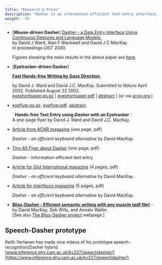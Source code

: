 ```yaml
---
title: "Research & Press"
description: "Dasher is an information-efficient text-entry interface, driven by natural continuous pointing gestures. Dasher is a competitive text-entry system wherever a full-size keyboard cannot be used."
weight: -70
---
```

*   \[**Mouse-driven Dasher**\] [Dasher - a Data Entry Interface Using Continuous Gestures and Language Models.](/djw30/papers/uist2000.html)  
    by David J Ward, Alan F Blackwell and David J C MacKay  
    In proceedings UIST 2000.  
      
    Figures showing the main results in the above paper are [here](https://www.inference.phy.cam.ac.uk/djw30/dasher/exp.html).  
      
    
*   \[**Eyetracker-driven Dasher**\]
    
    **[Fast Hands-free Writing by Gaze Direction](/mackay/abstracts/eyeshortpaper.html)**,
    
    by David J. Ward and David J.C. MacKay. Submitted to _Nature_ April 2002. Published August 22 2002.  
    [eyeshortpaper.ps.gz](https://www.inference.phy.cam.ac.uk/mackay/eyeshortpaper.ps.gz) | [eyeshortpaper.pdf](https://www.inference.phy.cam.ac.uk/mackay/eyeshortpaper.pdf) | [abstract](https://www.inference.phy.cam.ac.uk/mackay/abstracts/eyeshortpaper.html) | (or via [arxiv.org](http://arxiv.org/abs/cs.HC/0204030).)  
      
    
*   [eyeflyer.ps.gz](https://www.inference.phy.cam.ac.uk/mackay/eyeflyer.ps.gz). [eyeflyer.pdf](https://www.inference.phy.cam.ac.uk/mackay/eyeflyer.pdf). [abstract](https://www.inference.phy.cam.ac.uk/mackay/abstracts/eyeflyer.html).
    
    ` **Hands-free Text Entry using _Dasher_ with an Eyetracker** '.  
    A one-page flyer by David J. Ward and David J.C. MacKay.
    
*   [Article from ACNR magazine](/dasher/download/papers/dasherRehabArticle.pdf) (one page, pdf)
    
    _Dasher - an efficient keyboard alternative_ by David MacKay.
    
*   [Tiny A5 Flyer about Dasher](/dasher/download/papers/dasherflyer.pdf) (one page, pdf)
    
    _Dasher_ \- Information-efficient text entry
    
*   [Article for Glot International magazine](/dasher/download/papers/dasherGI.pdf) (4 pages, pdf)
    
    _Dasher - an efficient keyboard alternative_ by David MacKay.
    
*   [Article for _Interfaces_ magazine](/dasher/download/papers/dasherInt.pdf) (5 pages, pdf)
    
    _Dasher - an efficient keyboard alternative_ by David MacKay.
    
*   **[Bliss-Dasher - Efficient semantic writing with any muscle (pdf file)](https://www.inference.phy.cam.ac.uk/dasher/development/bliss/abi/BlissDasher.pdf)** \- by David MacKay, Seb Wills, and Annalu Waller.  
    \[See also [The Bliss-Dasher project](https://www.inference.phy.cam.ac.uk/dasher/development/bliss/) webpage.\]



Speech-Dasher prototype
-----------------------

Keith Vertanen has made nice videos of his prototype speech-recognition/Dasher hybrid. [www.inference.phy.cam.ac.uk/kv227/speechdasher/](https://www.inference.phy.cam.ac.uk/kv227/speechdasher/)